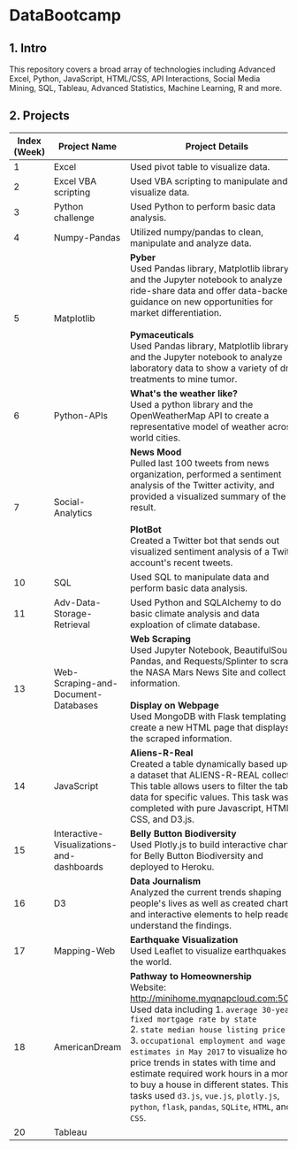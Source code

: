 # DataBootcamp

## 1. Intro
This repository covers a broad array of technologies including Advanced Excel, Python, JavaScript, HTML/CSS, API Interactions, Social Media Mining, SQL, Tableau, Advanced Statistics, Machine Learning, R and more. 

## 2. Projects
|Index <br>(Week)|Project Name|Project Details|
|---|---|---|
|1| Excel | Used pivot table to visualize data.|
|2| Excel VBA scripting | Used VBA scripting to manipulate and visualize data. |
|3| Python challenge | Used Python to perform basic data analysis. |
|4| Numpy-Pandas | Utilized numpy/pandas to clean, manipulate and analyze data. |
|5| Matplotlib | __Pyber__<br>Used Pandas library, Matplotlib library, and the Jupyter notebook to analyze ride-share data and offer data-backed guidance on new opportunities for market differentiation. <br><br>__Pymaceuticals__<br>Used Pandas library, Matplotlib library, and the Jupyter notebook to analyze laboratory data to show a variety of drug treatments to mine tumor. |
|6| Python-APIs | __What's the weather like?__<br> Used a python library and the OpenWeatherMap API to create a representative model of weather across world cities. |
|7| Social-Analytics | __News Mood__<br>Pulled last 100 tweets from news organization, performed a sentiment analysis of the Twitter activity, and provided a visualized summary of the result.<br><br>__PlotBot__<br> Created a Twitter bot that sends out visualized sentiment analysis of a Twitter account's recent tweets. |
|10| SQL | Used SQL to manipulate data and perform basic data analysis. |
|11| Adv-Data-Storage-Retrieval | Used Python and SQLAlchemy to do basic climate analysis and data exploation of climate database.|
|13| Web-Scraping-and-Document-Databases | __Web Scraping__<br>Used Jupyter Notebook, BeautifulSoup, Pandas, and Requests/Splinter to scrape the NASA Mars News Site and collect information.<br><br>__Display on Webpage__<br>Used MongoDB with Flask templating to create a new HTML page that displays all the scraped information.|
|14| JavaScript | __Aliens-R-Real__<br>Created a table dynamically based upon a dataset that ALIENS-R-REAL collected. This table allows users to filter the table data for specific values. This task was completed with pure Javascript, HTML, CSS, and D3.js.   |
|15| Interactive-Visualizations-and-dashboards | __Belly Button Biodiversity__<br> Used Plotly.js to build interactive charts for Belly Button Biodiversity and deployed to Heroku.    |
|16| D3 | __Data Journalism__<br>Analyzed the current trends shaping people's lives as well as created charts and interactive elements to help readers understand the findings.   |
|17| Mapping-Web | __Earthquake Visualization__<br>Used Leaflet to visualize earthquakes in the world.   |
|18| AmericanDream | __Pathway to Homeownership__ <br>Website: http://minihome.myqnapcloud.com:5001/<br>Used data including 1. `average 30-year fixed mortgage rate by state`<br>2. `state median house listing price`<br>3. `occupational employment and wage estimates in May 2017` to visualize house price trends in states with time and estimate required work hours in a month to buy a house in different states. This tasks used `d3.js`, `vue.js`, `plotly.js`, `python`, `flask`, `pandas`, `SQLite`, `HTML`, and `CSS`.      |
|20| Tableau |    |
